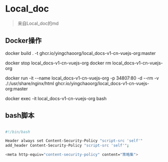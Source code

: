 # Local_doc

> 来自Local_doc的md

## Docker操作

docker build . -t ghcr.io/yingchaoorg/local_docs-v1-cn-vuejs-org:master

docker  stop local_docs-v1-cn-vuejs-org
docker  rm local_docs-v1-cn-vuejs-org

docker run -it  --name local_docs-v1-cn-vuejs-org -p 34807:80 -d --rm -v ./:/usr/share/nginx/html ghcr.io/yingchaoorg/local_docs-v1-cn-vuejs-org:master

docker  exec -it  local_docs-v1-cn-vuejs-org  bash

## bash脚本

```bash

#!/bin/bash

Header always set Content-Security-Policy "script-src 'self'"
add_header Content-Security-Policy "script-src 'self'";

<meta http-equiv="content-security-policy" content="策略集">


```
